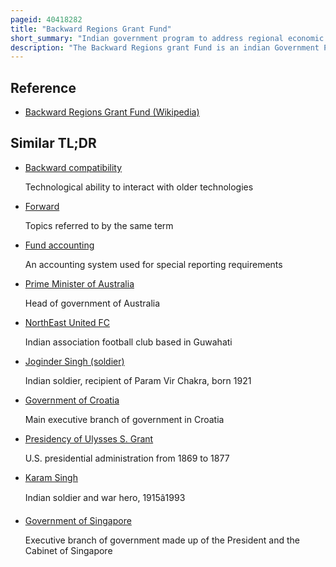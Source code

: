 ```yaml
---
pageid: 40418282
title: "Backward Regions Grant Fund"
short_summary: "Indian government program to address regional economic imbalances"
description: "The Backward Regions grant Fund is an indian Government Program designed to address regional Imbalances in Development. 'the Programme was launched by indian Prime Minister Manmohan Singh at Barpeta, Assam on 19 February 2007."
---
```


## Reference

- [Backward Regions Grant Fund (Wikipedia)](https://en.wikipedia.org/?curid=40418282)

## Similar TL;DR

- [Backward compatibility](/tldr/en/backward-compatibility)

  Technological ability to interact with older technologies

- [Forward](/tldr/en/forward)

  Topics referred to by the same term

- [Fund accounting](/tldr/en/fund-accounting)

  An accounting system used for special reporting requirements

- [Prime Minister of Australia](/tldr/en/prime-minister-of-australia)

  Head of government of Australia

- [NorthEast United FC](/tldr/en/northeast-united-fc)

  Indian association football club based in Guwahati

- [Joginder Singh (soldier)](/tldr/en/joginder-singh-soldier)

  Indian soldier, recipient of Param Vir Chakra, born 1921

- [Government of Croatia](/tldr/en/government-of-croatia)

  Main executive branch of government in Croatia

- [Presidency of Ulysses S. Grant](/tldr/en/presidency-of-ulysses-s-grant)

  U.S. presidential administration from 1869 to 1877

- [Karam Singh](/tldr/en/karam-singh)

  Indian soldier and war hero, 1915â1993

- [Government of Singapore](/tldr/en/government-of-singapore)

  Executive branch of government made up of the President and the Cabinet of Singapore
